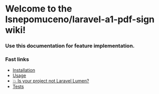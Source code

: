 # Welcome to the lsnepomuceno/laravel-a1-pdf-sign wiki!
### Use this documentation for feature implementation.

### Fast links
* [Installation](/docs/0.x/installation)
* [Usage](/docs/0.x/usage)
* [💥 Is your project not Laravel Lumen?](/docs/0.x/not-laravel-or-lumen)
* [Tests](/docs/0.x/tests)
